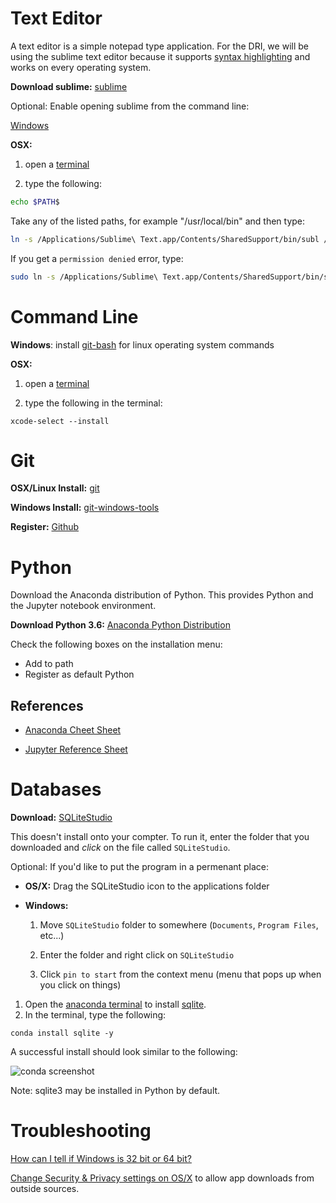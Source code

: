 Text Editor
===========
A text editor is a simple notepad type application. For the DRI, we will be using the sublime text editor because it supports [syntax highlighting](https://en.wikipedia.org/wiki/Syntax_highlighting) and works on every operating system. 

**Download sublime:** [sublime](https://www.sublimetext.com/)

Optional: Enable opening sublime from the command line:

[Windows](https://scotch.io/tutorials/open-sublime-text-from-the-command-line-using-subl-exe-windows)

**OSX:**

1) open a [terminal](anaconda.md#md)

2) type the following:

```bash
echo $PATH$
```
Take any of the listed paths, for example "/usr/local/bin" and then type:
```bash
ln -s /Applications/Sublime\ Text.app/Contents/SharedSupport/bin/subl /usr/local/bin
```

If you get a `permission denied` error, type:

```bash
sudo ln -s /Applications/Sublime\ Text.app/Contents/SharedSupport/bin/subl /usr/local/bin
```

Command Line
============
**Windows**: install [git-bash](https://git-for-windows.github.io/) for linux operating system commands

**OSX:**

1) open a [terminal](https://github.com/GCDigitalFellows/installdri.github.io/blob/master/anaconda.md#mac)

2) type the following in the terminal:
```
xcode-select --install
```


Git
============
**OSX/Linux Install:** [git](https://git-scm.com/)

**Windows Install:** [git-windows-tools](https://git-for-windows.github.io/)

**Register:** [Github](https://github.com/)

Python
======
Download the Anaconda distribution of Python. This provides Python and the Jupyter notebook environment. 

**Download Python 3.6:** [Anaconda Python Distribution](https://www.continuum.io/downloads)

Check the following boxes on the installation menu:
 * Add to path
 * Register as default Python

## References ##

* [Anaconda Cheet Sheet](http://conda.pydata.org/docs/using/cheatsheet.html)

* [Jupyter Reference Sheet](https://damontallen.github.io/IPython-quick-ref-sheets/)

Databases
==========

**Download:** [SQLiteStudio](http://sqlitestudio.pl/)

This doesn't install onto your compter. To run it, enter the folder that you downloaded and _click_ on the file called `SQLiteStudio`. 

Optional: If you'd like to put the program in a permenant place:

* **OS/X:** Drag the SQLiteStudio icon to the applications folder

* **Windows:** 

  1) Move `SQLiteStudio` folder to somewhere (`Documents`, `Program Files`, etc...)

  2) Enter the folder and right click on `SQLiteStudio` 
  
  3) Click `pin to start` from the context menu (menu that pops up when you click on things) 

1. Open the [anaconda terminal](anaconda.md) to install [sqlite](https://docs.python.org/2/library/sqlite3.html). 
2. In the terminal, type the following: 

`conda install sqlite -y`

A successful install should look similar to the following:

![conda screenshot](https://github.com/GCDigitalFellows/installdri.github.io/blob/master/conda_install.png)


Note: sqlite3 may be installed in Python by default.

Troubleshooting
===============
[How can I tell if Windows is 32 bit or 64 bit?](http://windows.microsoft.com/en-us/windows/32-bit-and-64-bit-windows#1TC=windows-7)

[Change Security & Privacy settings on OS/X](https://support.apple.com/en-us/HT202491) to allow app downloads from outside sources. 

